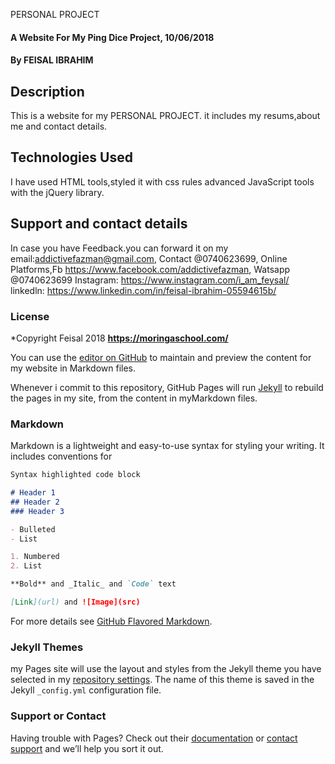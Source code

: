 PERSONAL PROJECT
#### A Website For My Ping Dice Project, 10/06/2018
#### By **FEISAL IBRAHIM**
## Description
This is a website for my PERSONAL PROJECT. it includes my resums,about me and contact details.
## Technologies Used
I have used HTML tools,styled it with css rules advanced JavaScript tools with the jQuery library.
## Support and contact details
In case you have Feedback.you can forward it on my email:addictivefazman@gmail.com,
Contact @0740623699,
Online Platforms,Fb https://www.facebook.com/addictivefazman,
                Watsapp @0740623699   Instagram: https://www.instagram.com/i_am_feysal/
                linkedln: https://www.linkedin.com/in/feisal-ibrahim-05594615b/

### License
*Copyright Feisal 2018 **https://moringaschool.com/**



You can use the [editor on GitHub](https://github.com/feysal-Ibrahim/personal-website/edit/master/README.md) to maintain and preview the content for my website in Markdown files.

Whenever i commit to this repository, GitHub Pages will run [Jekyll](https://jekyllrb.com/) to rebuild the pages in my site, from the content in myMarkdown files.

### Markdown

Markdown is a lightweight and easy-to-use syntax for styling your writing. It includes conventions for

```markdown
Syntax highlighted code block

# Header 1
## Header 2
### Header 3

- Bulleted
- List

1. Numbered
2. List

**Bold** and _Italic_ and `Code` text

[Link](url) and ![Image](src)
```

For more details see [GitHub Flavored Markdown](https://guides.github.com/features/mastering-markdown/).

### Jekyll Themes

my Pages site will use the layout and styles from the Jekyll theme you have selected in my [repository settings](https://github.com/feysal-Ibrahim/personal-website/settings). The name of this theme is saved in the Jekyll `_config.yml` configuration file.

### Support or Contact

Having trouble with Pages? Check out their [documentation](https://help.github.com/categories/github-pages-basics/) or [contact support](https://github.com/contact) and we’ll help you sort it out.

